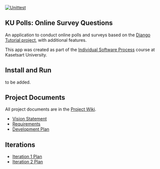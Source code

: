 [![Unittest](https://github.com/ThanadolU/ku-polls/actions/workflows/django.yml/badge.svg)](https://github.com/ThanadolU/ku-polls/actions/workflows/django.yml)
## KU Polls: Online Survey Questions 

An application to conduct online polls and surveys based
on the [Django Tutorial project][django-tutorial], with
additional features.

This app was created as part of the [Individual Software Process](
https://cpske.github.io/ISP) course at Kasetsart University.

## Install and Run

to be added.

## Project Documents

All project documents are in the [Project Wiki](https://github.com/ThanadolU/ku-polls/wiki).

- [Vision Statement](https://github.com/ThanadolU/ku-polls/wiki/Vision-Statement)
- [Requirements](https://github.com/ThanadolU/ku-polls/wiki/Requirements)
- [Development Plan](https://github.com/ThanadolU/ku-polls/wiki/Development-Plan)

[django-tutorial]: https://docs.djangoproject.com/en/4.1/intro/tutorial01/

## Iterations
- [Iteration 1 Plan](https://github.com/ThanadolU/ku-polls/wiki/Iteration-1-Plan)
- [Iteration 2 Plan](https://github.com/ThanadolU/ku-polls/wiki/Iteration-2-Plan)